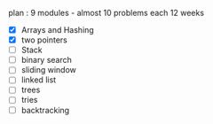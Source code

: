 plan : 9 modules  - almost 10 problems each 
12 weeks 

 - [x]  Arrays and Hashing 
 - [x] two pointers
 - [ ] Stack 
 - [ ] binary search 
 - [ ] sliding window
 - [ ] linked list 
 - [ ] trees
 - [ ] tries
 - [ ] backtracking